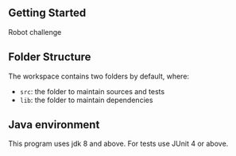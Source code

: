 ## Getting Started

Robot challenge

## Folder Structure

The workspace contains two folders by default, where:

- `src`: the folder to maintain sources and tests
- `lib`: the folder to maintain dependencies

## Java environment
This program uses jdk 8 and above.
For tests use JUnit 4 or above.

